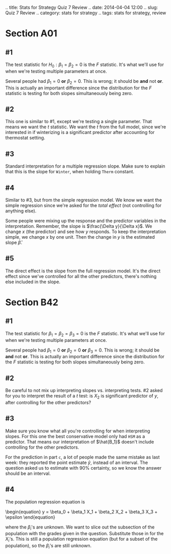.. title: Stats for Strategy Quiz 7 Review
.. date: 2014-04-04 12:00
.. slug: Quiz 7 Review
.. category: stats for strategy
.. tags: stats for strategy, review

# Section A01

## #1

The test statistic for $H_0: \beta_1 = \beta_2 = 0$ is the $F$ statistic. It's what we'll use for when we're testing multiple parameters at once.

Several people had $\beta_1 = 0$ **or** $\beta_2 = 0$.
This is wrong; it should be **and** not **or**.
This is actually an important difference since the distribution for the $F$ statistic is testing for both slopes simultaneously being zero.

## #2

This one is similar to #1, except we're testing a single parameter.
That means we want the $t$ statistic.
We want the $t$ from the full model, since we're interested in if winterizing is a significant predictor after accounting for thermostat setting.

## #3

Standard interpretation for a multiple regression slope.
Make sure to explain that this is the slope for `Winter`, when holding `Therm` constant.

## #4

Similar to #3, but from the simple regression model.
We know we want the simple regression since we're asked for the *total effect* (not controlling for anything else).

Some people were mixing up the response and the predictor variables in the interpretation.
Remember, the slope is $\frac{\Delta y}{\Delta x}$. We change $x$ (the predictor) and see how $y$ responds.
To keep the interpretation simple, we change $x$ by one unit. Then the change in $y$ is the estimated slope $\hat{\beta}$.

## #5

The direct effect is the slope from the full regression model.
It's the direct effect since we've controlled for all the other predictors,
there's nothing else included in the slope.

# Section B42

## #1

The test statistic for $\beta_1 = \beta_2 = \beta_3 = 0$ is the $F$ statistic. It's what we'll use for when we're testing multiple parameters at once.

Several people had $\beta_1 = 0$ **or** $\beta_2 = 0$ **or** $\beta_3 = 0$.
This is wrong; it should be **and** not **or**.
This is actually an important difference since the distribution for the $F$ statistic is testing for both slopes simultaneously being zero.

## #2

Be careful to not mix up interpreting slopes vs. interpreting tests. #2 asked for you to interpret the result of a $t$ test: is $X_2$ is significant predictor of $y$, after controlling for the other predictors?

## #3

Make sure you know what all you're controlling for when interpreting slopes.
For this one the best conservative model only had `HSM` as a predictor.
That means our interpretation of $\hat{B_1}$ doesn't include controlling for the other predictors.

For the prediction in part `c`, a lot of people made the same mistake as last week: they reported the point estimate $\hat{y}$, instead of an interval.
The question asked us to estimate with 90% certainty, so we know the answer should be an interval.

## #4

The population regression equation is

\begin{equation}
    y = \beta_0 + \beta_1 X_1 + \beta_2 X_2 + \beta_3 X_3 + \epsilon
\end{equation}

where the $\beta_i$'s are unknown.
We want to slice out the subsection of the population with the grades given in the question.
Substitute those in for the $X_i$'s.
This is still a population regression equation (but for a subset of the population), so the $\beta_i$'s are still unknown.

